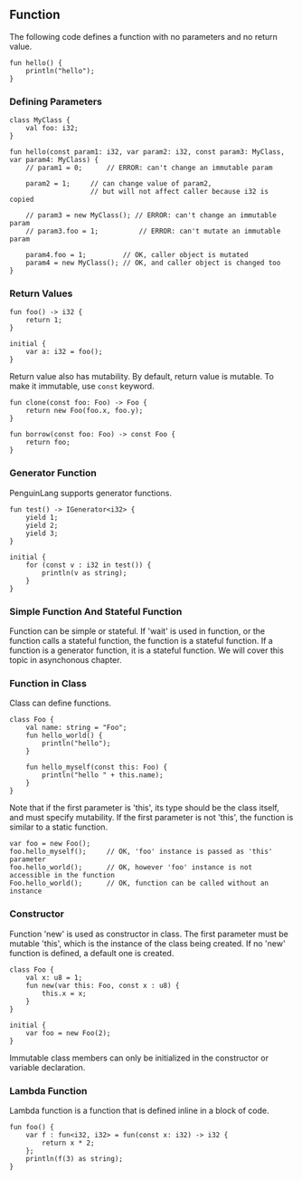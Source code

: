 ## Function
The following code defines a function with no parameters and no return value.
```
fun hello() {
	println("hello");
}
```

### Defining Parameters
```
class MyClass {
	val foo: i32;
}

fun hello(const param1: i32, var param2: i32, const param3: MyClass, var param4: MyClass) {
	// param1 = 0;		// ERROR: can't change an immutable param

	param2 = 1;  	// can change value of param2, 
					// but will not affect caller because i32 is copied
					
	// param3 = new MyClass(); // ERROR: can't change an immutable param
	// param3.foo = 1;			// ERROR: can't mutate an immutable param
	
	param4.foo = 1;			// OK, caller object is mutated
	param4 = new MyClass(); // OK, and caller object is changed too
}
```

### Return Values
```
fun foo() -> i32 {
	return 1;
}

initial {
	var a: i32 = foo();
}
```

Return value also has mutability. By default, return value is mutable. To make it immutable, use `const` keyword.
```
fun clone(const foo: Foo) -> Foo {
	return new Foo(foo.x, foo.y);
}

fun borrow(const foo: Foo) -> const Foo {
	return foo;
}
```

### Generator Function
PenguinLang supports generator functions.
```
fun test() -> IGenerator<i32> {
	yield 1;
	yield 2;
	yield 3;
}

initial {
	for (const v : i32 in test()) {
		println(v as string);
	}
}
```

### Simple Function And Stateful Function
Function can be simple or stateful. 
If 'wait' is used in function, or the function calls a stateful function, the function is a stateful function.
If a function is a generator function, it is a stateful function.
We will cover this topic in asynchonous chapter.

### Function in Class
Class can define functions.
```
class Foo {
	val name: string = "Foo";
	fun hello_world() {
		println("hello");
	}

	fun hello_myself(const this: Foo) {
		println("hello " + this.name);
	}
}
```

Note that if the first parameter is 'this', its type should be the class itself, and must specify mutability. If the first parameter is not 'this', the function is similar to a static function.
```
var foo = new Foo();
foo.hello_myself();		// OK, 'foo' instance is passed as 'this' parameter
foo.hello_world();		// OK, however 'foo' instance is not accessible in the function
Foo.hello_world();		// OK, function can be called without an instance
```

### Constructor
Function 'new' is used as constructor in class. The first parameter must be mutable 'this', which is the instance of the class being created. If no 'new' function is defined, a default one is created.
```
class Foo {
	val x: u8 = 1;
	fun new(var this: Foo, const x : u8) {
		this.x = x;
	}
}

initial {
	var foo = new Foo(2);
}
```

Immutable class members can only be initialized in the constructor or variable declaration.

### Lambda Function
Lambda function is a function that is defined inline in a block of code.
```
fun foo() {
	var f : fun<i32, i32> = fun(const x: i32) -> i32 {
		return x * 2;
	};
	println(f(3) as string);
}
```

